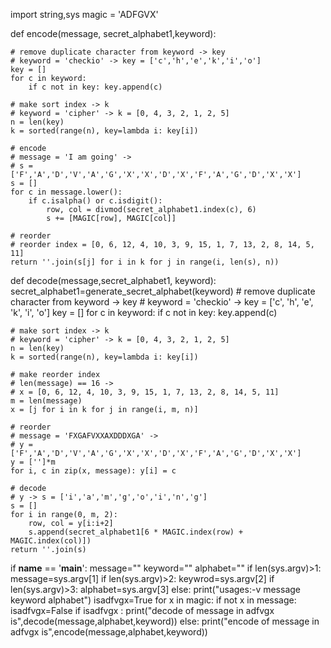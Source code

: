 import string,sys
magic = 'ADFGVX'
 
def encode(message, secret_alphabet1,keyword):
   
    # remove duplicate character from keyword -> key
    # keyword = 'checkio' -> key = ['c','h','e','k','i','o']
    key = []
    for c in keyword:
        if c not in key: key.append(c)

    # make sort index -> k
    # keyword = 'cipher' -> k = [0, 4, 3, 2, 1, 2, 5]
    n = len(key)
    k = sorted(range(n), key=lambda i: key[i])

    # encode
    # message = 'I am going' ->
    # s = ['F','A','D','V','A','G','X','X','D','X','F','A','G','D','X','X']
    s = []
    for c in message.lower():
        if c.isalpha() or c.isdigit():
            row, col = divmod(secret_alphabet1.index(c), 6)
            s += [MAGIC[row], MAGIC[col]]

    # reorder
    # reorder index = [0, 6, 12, 4, 10, 3, 9, 15, 1, 7, 13, 2, 8, 14, 5, 11]
    return ''.join(s[j] for i in k for j in range(i, len(s), n))


def decode(message,secret_alphabet1, keyword):
    secret_alphabet1=generate_secret_alphabet(keyword) 
    # remove duplicate character from keyword -> key
    # keyword = 'checkio' -> key = ['c', 'h', 'e', 'k', 'i', 'o']
    key = []
    for c in keyword:
        if c not in key: key.append(c)

    # make sort index -> k
    # keyword = 'cipher' -> k = [0, 4, 3, 2, 1, 2, 5]
    n = len(key)
    k = sorted(range(n), key=lambda i: key[i])

    # make reorder index
    # len(message) == 16 ->
    # x = [0, 6, 12, 4, 10, 3, 9, 15, 1, 7, 13, 2, 8, 14, 5, 11]
    m = len(message)
    x = [j for i in k for j in range(i, m, n)]

    # reorder
    # message = 'FXGAFVXXAXDDDXGA' ->
    # y = ['F','A','D','V','A','G','X','X','D','X','F','A','G','D','X','X']
    y = ['']*m
    for i, c in zip(x, message): y[i] = c

    # decode
    # y -> s = ['i','a','m','g','o','i','n','g']
    s = []
    for i in range(0, m, 2):
        row, col = y[i:i+2]
        s.append(secret_alphabet1[6 * MAGIC.index(row) + MAGIC.index(col)])
    return ''.join(s)



if __name__ == '__main__':
  message=""
  keyword=""
  alphabet=""
  if len(sys.argv)>1:
      message=sys.argv[1]
  if len(sys.argv)>2:
      keywrod=sys.argv[2]
  if len(sys.argv)>3:
      alphabet=sys.argv[3]
  else:
           print("usages:-v message  keyword alphabet")
  isadfvgx=True
  for x in magic:
       if not x in message:
              isadfvgx=False
  if isadfvgx :
          print("decode  of message in adfvgx is",decode(message,alphabet,keyword))
  else:
           print("encode of message in adfvgx is",encode(message,alphabet,keyword))
         
 